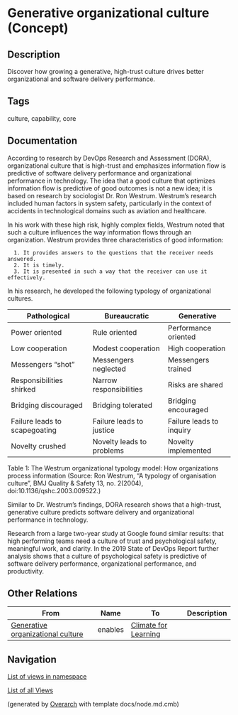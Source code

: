 
# Generative organizational culture (Concept)
## Description
Discover how growing a generative, high-trust culture drives better organizational and software delivery performance.


## Tags
culture, capability, core

## Documentation
According to research by DevOps Research and Assessment (DORA), organizational culture that is high-trust and emphasizes information flow is predictive of software delivery performance and organizational performance in technology. The idea that a good culture that optimizes information flow is predictive of good outcomes is not a new idea; it is based on research by sociologist Dr. Ron Westrum. Westrum’s research included human factors in system safety, particularly in the context of accidents in technological domains such as aviation and healthcare.
  
  In his work with these high risk, highly complex fields, Westrum noted that such a culture influences the way information flows through an organization. Westrum provides three characteristics of good information:
  
      1. It provides answers to the questions that the receiver needs answered.
      2. It is timely.
      3. It is presented in such a way that the receiver can use it effectively.
  
  In his research, he developed the following typology of organizational cultures.
           
  Pathological | Bureaucratic | Generative
  ---|---|---
  Power oriented | Rule oriented | Performance oriented
  Low cooperation | Modest cooperation | High cooperation
  Messengers “shot” | Messengers neglected | Messengers trained
  Responsibilities shirked | Narrow responsibilities | Risks are shared
  Bridging discouraged | Bridging tolerated | Bridging encouraged
  Failure leads to scapegoating | Failure leads to justice | Failure leads to inquiry
  Novelty crushed | Novelty leads to problems | Novelty implemented
  
  Table 1: The Westrum organizational typology model: How organizations process information (Source: Ron Westrum, “A typology of organisation culture”, BMJ Quality & Safety 13, no. 2(2004), doi:10.1136/qshc.2003.009522.)
  
  Similar to Dr. Westrum’s findings, DORA research shows that a high-trust, generative culture predicts software delivery and organizational performance in technology.
  
  Research from a large two-year study at Google found similar results: that high performing teams need a culture of trust and psychological safety, meaningful work, and clarity. In the 2019 State of DevOps Report further analysis shows that a culture of psychological safety is predictive of software delivery performance, organizational performance, and productivity.
## Other Relations
| From | Name | To | Description |
|---|---|---|---|
| [Generative organizational culture](../../../software-development/dora/capability/generative-organizational-culture.md) | enables | [Climate for Learning](../../../software-development/dora/capability/climate-for-learning.md) |  |


## Navigation
[List of views in namespace](./views-in-namespace.md)

[List of all Views](../../../views.md)


(generated by [Overarch](https://github.com/soulspace-org/overarch) with template docs/node.md.cmb)
